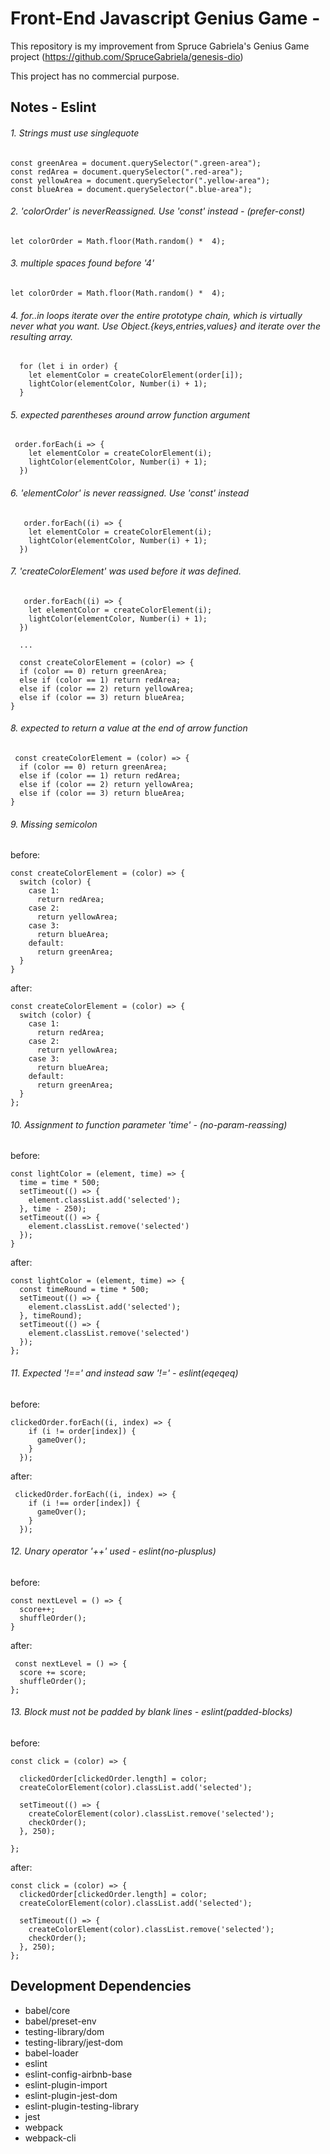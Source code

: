 # Front-End Javascript Genius Game -

This repository is my improvement from Spruce Gabriela's Genius Game project (https://github.com/SpruceGabriela/genesis-dio)

This project has no commercial purpose.

## Notes - Eslint

###### 1. Strings must use singlequote

```
const greenArea = document.querySelector(".green-area");
const redArea = document.querySelector(".red-area");
const yellowArea = document.querySelector(".yellow-area");
const blueArea = document.querySelector(".blue-area");
```

###### 2. 'colorOrder' is neverReassigned. Use 'const' instead - (prefer-const)

```
let colorOrder = Math.floor(Math.random() *  4);
```

###### 3. multiple spaces found before '4'

```
let colorOrder = Math.floor(Math.random() *  4);
```

###### 4. for..in loops iterate over the entire prototype chain, which is virtually never what you want. Use Object.{keys,entries,values} and iterate over the resulting array.

```
  for (let i in order) {
    let elementColor = createColorElement(order[i]);
    lightColor(elementColor, Number(i) + 1);
  }
```

###### 5. expected parentheses around arrow function argument

```
 order.forEach(i => {
    let elementColor = createColorElement(i);
    lightColor(elementColor, Number(i) + 1);
  })
```

###### 6. 'elementColor' is never reassigned. Use 'const' instead

```
   order.forEach((i) => {
    let elementColor = createColorElement(i);
    lightColor(elementColor, Number(i) + 1);
  })
```

###### 7. 'createColorElement' was used before it was defined.

```
   order.forEach((i) => {
    let elementColor = createColorElement(i);
    lightColor(elementColor, Number(i) + 1);
  })
  
  ...

  const createColorElement = (color) => {
  if (color == 0) return greenArea;
  else if (color == 1) return redArea;
  else if (color == 2) return yellowArea;
  else if (color == 3) return blueArea;
}
```

###### 8. expected to return a value at the end of arrow function

```
 const createColorElement = (color) => {
  if (color == 0) return greenArea;
  else if (color == 1) return redArea;
  else if (color == 2) return yellowArea;
  else if (color == 3) return blueArea;
}
```

###### 9. Missing semicolon

before:
```
const createColorElement = (color) => {
  switch (color) {
    case 1:
      return redArea;
    case 2:
      return yellowArea;
    case 3:
      return blueArea;
    default:
      return greenArea;
  }
}
```

after:

```
const createColorElement = (color) => {
  switch (color) {
    case 1:
      return redArea;
    case 2:
      return yellowArea;
    case 3:
      return blueArea;
    default:
      return greenArea;
  }
};
```

###### 10. Assignment to function parameter 'time' - (no-param-reassing)

before:
```
const lightColor = (element, time) => {
  time = time * 500;
  setTimeout(() => {
    element.classList.add('selected');
  }, time - 250);
  setTimeout(() => {
    element.classList.remove('selected')
  });
}
```

after:
```
const lightColor = (element, time) => {
  const timeRound = time * 500;
  setTimeout(() => {
    element.classList.add('selected');
  }, timeRound);
  setTimeout(() => {
    element.classList.remove('selected')
  });
};

```

###### 11. Expected '!==' and instead saw '!=' - eslint(eqeqeq)

before:
```
clickedOrder.forEach((i, index) => {
    if (i != order[index]) {
      gameOver();
    }
  });
```

after:
```
 clickedOrder.forEach((i, index) => {
    if (i !== order[index]) {
      gameOver();
    }
  });
```

###### 12. Unary operator '++' used - eslint(no-plusplus)

before:
```
const nextLevel = () => {
  score++;
  shuffleOrder();
}
```

after:
```
 const nextLevel = () => {
  score += score;
  shuffleOrder();
};
```

###### 13. Block must not be padded by blank lines - eslint(padded-blocks)

before:
```
const click = (color) => {
  
  clickedOrder[clickedOrder.length] = color;
  createColorElement(color).classList.add('selected');

  setTimeout(() => {
    createColorElement(color).classList.remove('selected');
    checkOrder();
  }, 250);

};
```

after:
```
const click = (color) => {
  clickedOrder[clickedOrder.length] = color;
  createColorElement(color).classList.add('selected');

  setTimeout(() => {
    createColorElement(color).classList.remove('selected');
    checkOrder();
  }, 250);
};
```





## Development Dependencies

- babel/core
- babel/preset-env
- testing-library/dom
- testing-library/jest-dom
- babel-loader
- eslint
- eslint-config-airbnb-base
- eslint-plugin-import
- eslint-plugin-jest-dom
- eslint-plugin-testing-library
- jest
- webpack
- webpack-cli
